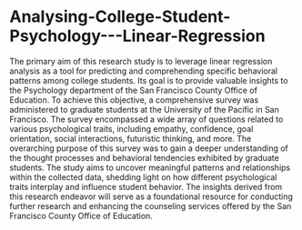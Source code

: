 # Analysing-College-Student-Psychology---Linear-Regression
The primary aim of this research study is to leverage linear regression analysis as a tool for predicting and comprehending specific behavioral patterns among college students. Its goal is to provide valuable insights to the Psychology department of the San Francisco County Office of Education. To achieve this objective, a comprehensive survey was administered to graduate students at the University of the Pacific in San Francisco. The survey encompassed a wide array of questions related to various psychological traits, including empathy, confidence, goal orientation, social interactions, futuristic thinking, and more. The overarching purpose of this survey was to gain a deeper understanding of the thought processes and behavioral tendencies exhibited by graduate students.
The study aims to uncover meaningful patterns and relationships within the collected data, shedding light on how different psychological traits interplay and influence student behavior. The insights derived from this research endeavor will serve as a foundational resource for conducting further research and enhancing the counseling services offered by the San Francisco County Office of Education.
